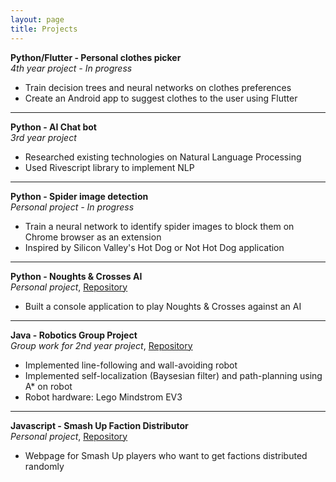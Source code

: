 ```yaml
---
layout: page
title: Projects
---
```



**Python/Flutter - Personal clothes picker**  
*4th year project - In progress*  
* Train decision trees and neural networks on clothes preferences
* Create an Android app to suggest clothes to the user using Flutter

---

**Python - AI Chat bot**  
*3rd year project* 
* Researched existing technologies on Natural Language Processing
* Used Rivescript library to implement NLP

---

**Python - Spider image detection**  
*Personal project - In progress* 
* Train a neural network to identify spider images to block them on Chrome browser as an extension
* Inspired by Silicon Valley's Hot Dog or Not Hot Dog application

---

**Python - Noughts \& Crosses AI**  
*Personal project*, [Repository](https://github.com/dine-j/noughts-n-crosses)  
* Built a console application to play Noughts \& Crosses against an AI

---

**Java - Robotics Group Project**  
*Group work for 2nd year project*, [Repository](https://github.com/dine-j/robotics-group-project)  
* Implemented line-following and wall-avoiding robot
* Implemented self-localization (Baysesian filter) and path-planning using A* on robot
* Robot hardware: Lego Mindstrom EV3

---

**Javascript - Smash Up Faction Distributor**  
*Personal project*, [Repository](https://github.com/dine-j/smash-up)  
* Webpage for Smash Up players who want to get factions distributed randomly